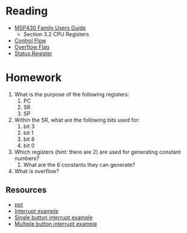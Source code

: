 # Reading

- [MSP430 Family Users Guide](/382/datasheets/msp430_msp430x2xx_family_users_guide.pdf)
    - Section 3.2 CPU Registers
- [Control Flow](http://en.wikipedia.org/wiki/Control_flow)
- [Overflow Flag](http://en.wikipedia.org/wiki/Overflow_flag)
- [Status Register](https://en.wikipedia.org/wiki/Status_register)

# Homework

1. What is the purpose of the following registers:
    1. PC
    1. SR
    1. SP
1. Within the SR, what are the following bits used for:
    1. bit 3
    1. bit 1
    1. bit 8
    1. bit 0
1. Which registers (*hint:* there are 2) are used for generating constant numbers?
    1. What are the 6 constants they can generate?
1. What is overflow?


## Resources

- [ppt](Lsn8.pptx)
- [Interrupt example](interrupt.c)
- [Single button interrupt example](buttonInterrupt.c)
- [Multiple button interrupt example](multButtonInterrupt.c)
